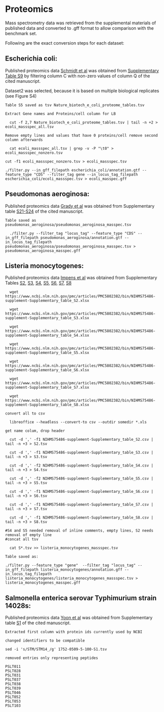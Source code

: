 # Proteomics

Mass spectrometry data was retrieved from the supplemental materials of published data and converted to .gff format to allow comparison with the benchmark set.

Following are the exact conversion steps for each dataset:

## Escherichia coli:

Published proteomics data [Schmidt et al](https://doi.org/10.1038/nbt.3418) was obtained from [Supplementary Table S9](https://static-content.springer.com/esm/art\%3A10.1038\%2Fnbt.3418/MediaObjects/41587_2016_BFnbt3418_MOESM18_ESM.xlsx) by filtering column C with non-zero values of column Q of the cited manuscript.

Dataset2 was selected, because it is based on multiple biological replicates (see Figure S4)

```
Table S5 saved as tsv Nature_biotech_e_coli_proteome_tables.tsv

Extract Gene names and Proteins/cell column for LB 

  cut -f 2,7 Nature_biotech_e_coli_proteome_tables.tsv | tail -n +2 > ecoli_massspec_all.tsv
  
Remove empty lines and values that have 0 proteins/cell remove second column afterwards

  cat ecoli_massspec_all.tsv | grep -v -P "\t0" > ecoli_massspec_nonzero.tsv
  
cut -f1 ecoli_massspec_nonzero.tsv > ecoli_massspec.tsv

./filter.py --in_gff_filepath escherichia_coli/annotation.gtf --feature_type "CDS" --filter_tag gene --in_locus_tag_filepath escherichia_coli/ecoli_massspec.tsv > ecoli_masspec.gff
```

## Pseudomonas aeroginosa:

Published proteomics data [Grady et al](https://dx.doi.org/10.1186%2Fs12864-017-3708-4) was obtained from Supplementary table [S21-S24](https://dx.doi.org/10.1186%2Fs12864-017-3708-4) of the cited manuscript.

```
Table saved as pseudomonas_aeroginosa/pseudomonas_aeroginosa_masspec.tsv

  ./filter.py --filter_tag "locus_tag" --feature_type "CDS" --in_gff_filepath pseudomonas_aeroginosa/annotation.gtf --in_locus_tag_filepath pseudomonas_aeroginosa/pseudomonas_aeroginosa_masspec.tsv > pseudomonas_aeroginosa_masspec.gff
```

## Listeria monocytogenes:

Published proteomics data [Impens et al](https://doi.org/10.1038/nmicrobiol.2017.5) was obtained from Supplementary Tables
[S2](https://www.ncbi.nlm.nih.gov/pmc/articles/PMC5802382/bin/NIHMS75486-supplement-Supplementary_table_S2.xlsx),
[S3](https://www.ncbi.nlm.nih.gov/pmc/articles/PMC5802382/bin/NIHMS75486-supplement-Supplementary_table_S3.xlsx),
[S4](https://www.ncbi.nlm.nih.gov/pmc/articles/PMC5802382/bin/NIHMS75486-supplement-Supplementary_table_S4.xlsx),
[S5](https://www.ncbi.nlm.nih.gov/pmc/articles/PMC5802382/bin/NIHMS75486-supplement-Supplementary_table_S5.xlsx),
[S6](https://www.ncbi.nlm.nih.gov/pmc/articles/PMC5802382/bin/NIHMS75486-supplement-Supplementary_table_S6.xlsx),
[S7](https://www.ncbi.nlm.nih.gov/pmc/articles/PMC5802382/bin/NIHMS75486-supplement-Supplementary_table_S7.xlsx),
[S8](https://www.ncbi.nlm.nih.gov/pmc/articles/PMC5802382/bin/NIHMS75486-supplement-Supplementary_table_S8.xlsx)

```
  wget https://www.ncbi.nlm.nih.gov/pmc/articles/PMC5802382/bin/NIHMS75486-supplement-Supplementary_table_S2.xlsx
  
  wget https://www.ncbi.nlm.nih.gov/pmc/articles/PMC5802382/bin/NIHMS75486-supplement-Supplementary_table_S3.xlsx
  
  wget https://www.ncbi.nlm.nih.gov/pmc/articles/PMC5802382/bin/NIHMS75486-supplement-Supplementary_table_S4.xlsx
  
  wget https://www.ncbi.nlm.nih.gov/pmc/articles/PMC5802382/bin/NIHMS75486-supplement-Supplementary_table_S5.xlsx
  
  wget https://www.ncbi.nlm.nih.gov/pmc/articles/PMC5802382/bin/NIHMS75486-supplement-Supplementary_table_S6.xlsx
  
  wget https://www.ncbi.nlm.nih.gov/pmc/articles/PMC5802382/bin/NIHMS75486-supplement-Supplementary_table_S7.xlsx
  
  wget https://www.ncbi.nlm.nih.gov/pmc/articles/PMC5802382/bin/NIHMS75486-supplement-Supplementary_table_S8.xlsx
  
convert all to csv

  libreoffice --headless --convert-to csv --outdir somedir *.xls

get name colum, drop header

  cut -d ',' -f1 NIHMS75486-supplement-Supplementary_table_S2.csv | tail -n +3 > S2.tsv
  
  cut -d ',' -f1 NIHMS75486-supplement-Supplementary_table_S3.csv | tail -n +3 > S3.tsv
  
  cut -d ',' -f2 NIHMS75486-supplement-Supplementary_table_S4.csv | tail -n +3 > S4.tsv
  
  cut -d ',' -f2 NIHMS75486-supplement-Supplementary_table_S5.csv | tail -n +3 > S5.tsv
  
  cut -d ',' -f1 NIHMS75486-supplement-Supplementary_table_S6.csv | tail -n +3 > S6.tsv
  
  cut -d ',' -f1 NIHMS75486-supplement-Supplementary_table_S7.csv | tail -n +3 > S7.tsv
  
  cut -d ',' -f1 NIHMS75486-supplement-Supplementary_table_S8.csv | tail -n +3 > S8.tsv
  
#S4 and S5 needed removal of inline comments, empty lines, S2 needs removal of empty line
#concat all tsv

  cat S*.tsv >> listeria_monocytogenes_massspec.tsv

Table saved as: 

./filter.py --feature_type "gene"  --filter_tag "locus_tag" --in_gff_filepath listeria_monocytogenes/annotation.gff --in_locus_tag_filepath listeria_monocytogenes/listeria_monocytogenes_massspec.tsv > listeria_monocytogenes_masspec.gff
```

## Salmonella enterica serovar Typhimurium strain 14028s:

Published proteomics data [Yoon et al](https://dx.doi.org/10.1186%2F1752-0509-5-100) was obtained from Supplementary table [S1](https://www.ncbi.nlm.nih.gov/pmc/articles/PMC3213010/bin/1752-0509-5-100-S1.XLSX) of the cited manuscript.

```
Extracted first column with protein ids currently used by NCBI

changed identifiers to be compatible

sed -i 's/STM/STM14_/g' 1752-0509-5-100-S1.tsv

removed entries only representing peptides

PSLT011
PSLT028
PSLT031
PSLT037
PSLT038
PSLT039
PSLT046
PSLT052
PSLT053
PSLT103
```
